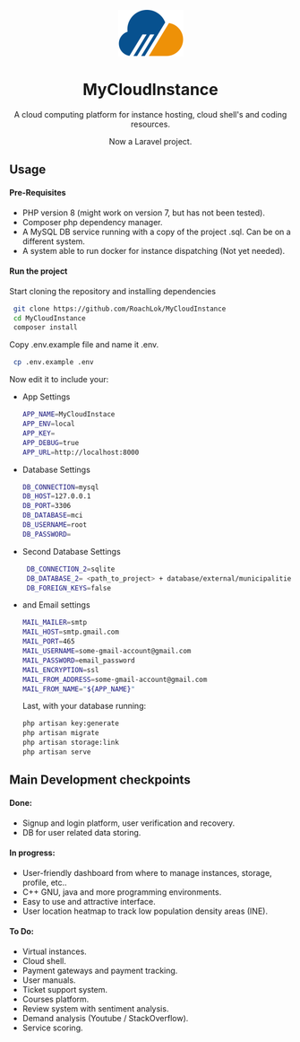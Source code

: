 <p align="center"> <img src="https://raw.githubusercontent.com/RoachLok/MyCloudInstance/main/public/static/img/logo.png"/> </p>
<h1 align="center"> MyCloudInstance </h1>

<p align="center">A cloud computing platform for instance hosting, cloud shell's and coding resources.</p>
<p align="center">Now a Laravel project.</p>

## Usage

#### Pre-Requisites
 +  PHP version 8 (might work on version 7, but has not been tested).
 +  Composer php dependency manager.
 +  A MySQL DB service running with a copy of the project .sql. Can be on a different system.
 +  A system able to run docker for instance dispatching (Not yet needed).


#### Run the project
   Start cloning the repository and installing dependencies
   ```bash
    git clone https://github.com/RoachLok/MyCloudInstance
    cd MyCloudInstance
    composer install
   ```
   Copy .env.example file and name it .env. 
   ```bash
    cp .env.example .env
   ```
   Now edit it to include your:

 + App Settings
    ```bash
    APP_NAME=MyCloudInstace
    APP_ENV=local
    APP_KEY=
    APP_DEBUG=true
    APP_URL=http://localhost:8000
    ```
 + Database Settings
    ```bash
    DB_CONNECTION=mysql
    DB_HOST=127.0.0.1
    DB_PORT=3306
    DB_DATABASE=mci
    DB_USERNAME=root
    DB_PASSWORD=
    ```
 + Second Database Settings
   ```bash
    DB_CONNECTION_2=sqlite
    DB_DATABASE_2= <path_to_project> + database/external/municipalities.db
    DB_FOREIGN_KEYS=false
    ```
 + and Email settings
    ```bash
    MAIL_MAILER=smtp
    MAIL_HOST=smtp.gmail.com
    MAIL_PORT=465
    MAIL_USERNAME=some-gmail-account@gmail.com
    MAIL_PASSWORD=email_password
    MAIL_ENCRYPTION=ssl
    MAIL_FROM_ADDRESS=some-gmail-account@gmail.com
    MAIL_FROM_NAME="${APP_NAME}"
    ```
   Last, with your database running:
    ```bash
    php artisan key:generate
    php artisan migrate
    php artisan storage:link
    php artisan serve
    ```

## Main Development checkpoints

#### Done:
 +  Signup and login platform, user verification and recovery.
 +  DB for user related data storing.

#### In progress:
 +  User-friendly dashboard from where to manage instances, storage, profile, etc..
 +  C++ GNU, java and more programming environments.
 +  Easy to use and attractive interface.
 +  User location heatmap to track low population density areas (INE).

#### To Do:
 +  Virtual instances.
 +  Cloud shell.
 +  Payment gateways and payment tracking.
 +  User manuals.
 +  Ticket support system.
 +  Courses platform.
 +  Review system with sentiment analysis.
 +  Demand analysis (Youtube / StackOverflow).
 +  Service scoring.